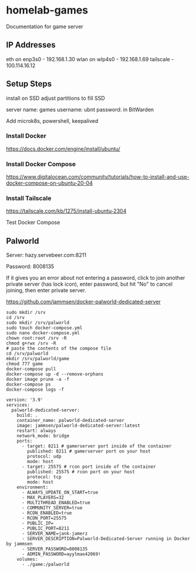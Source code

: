 # homelab-games
Documentation for game server

## IP Addresses
eth on enp3s0 - 192.168.1.30
wlan on wlp4s0 - 192.168.1.69
tailscale - 100.114.16.12

## Setup Steps
install on SSD
adjust partitions to fill SSD

server name: games
username: ubnt
password: in BitWarden

Add microk8s, powershell, keepalived

### Install Docker
https://docs.docker.com/engine/install/ubuntu/

### Install Docker Compose
https://www.digitalocean.com/community/tutorials/how-to-install-and-use-docker-compose-on-ubuntu-20-04

### Install Tailscale
https://tailscale.com/kb/1275/install-ubuntu-2304

Test Docker Compose


## Palworld
Server: hazy.servebeer.com:8211

Password: 8008135

If it gives you an error about not entering a password, click to join another private server (has lock icon), enter password, but hit "No" to cancel joining, then enter private server.

https://github.com/jammsen/docker-palworld-dedicated-server

```
sudo mkdir /srv
cd /srv
sudo mkdir /srv/palworld
sudo touch docker-compose.yml
sudo nano docker-compose.yml
chown root:root /srv -R
chmod g+rwx /srv -R
# paste the contents of the compose file
cd /srv/palworld
mkdir /srv/palworld/game
chmod 777 game
docker-compose pull
docker-compose up -d --remove-orphans
docker image prune -a -f
docker-compose ps
docker-compose logs -f
```

```
version: '3.9'
services:
  palworld-dedicated-server:
    build: .
    container_name: palworld-dedicated-server
    image: jammsen/palworld-dedicated-server:latest
    restart: always
    network_mode: bridge
    ports:
      - target: 8211 # gamerserver port inside of the container
        published: 8211 # gamerserver port on your host
        protocol: udp
        mode: host
      - target: 25575 # rcon port inside of the container
        published: 25575 # rcon port on your host
        protocol: tcp
        mode: host
    environment:
      - ALWAYS_UPDATE_ON_START=true
      - MAX_PLAYERS=32
      - MULTITHREAD_ENABLED=true
      - COMMUNITY_SERVER=true
      - RCON_ENABLED=true
      - RCON_PORT=25575
      - PUBLIC_IP=
      - PUBLIC_PORT=8211
      - SERVER_NAME=jank-jamerz
      - SERVER_DESCRIPTION=Palworld-Dedicated-Server running in Docker by jammsen
      - SERVER_PASSWORD=8008135
      - ADMIN_PASSWORD=ayylmao42069!
    volumes:
      - ./game:/palworld
```
